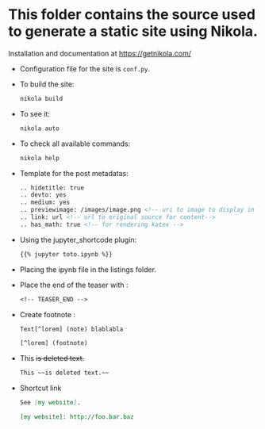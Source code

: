 # This folder contains the source used to generate a static site using Nikola.

Installation and documentation at https://getnikola.com/

* Configuration file for the site is `conf.py`.

* To build the site:

    ``` bash
    nikola build
    ```

* To see it:

    ``` bash
    nikola auto
    ```

* To check all available commands:

    ``` bash
    nikola help
    ```

* Template for the post metadatas:

    ``` md
    .. hidetitle: true
    .. devto: yes
    .. medium: yes
    .. previewimage: /images/image.png <!-- uri to image to display in link preview-->
    .. link: url <!-- url to original source for content-->
    .. has_math: true <!-- for rendering katex -->
    ```

* Using the jupyter_shortcode plugin:

    ``` txt
    {{% jupyter toto.ipynb %}}
    ```

* Placing the ipynb file in the listings folder.

* Place the end of the teaser with :

    ```txt
    <!-- TEASER_END -->
    ```

* Create footnote :

    ```txt
    Text[^lorem] (note) blablabla

    [^lorem] (footnote)
    ```

* This ~~is deleted text.~~
    ``` md
    This ~~is deleted text.~~
    ```

* Shortcut link

    ``` md
    See [my website].

    [my website]: http://foo.bar.baz
    ```
